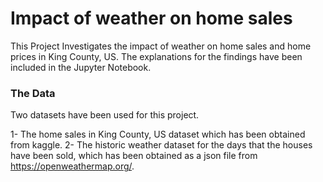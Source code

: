 # Impact of weather on home sales

This Project Investigates the impact of weather on home sales and home prices in King County, US. The explanations for the findings have been included in the Jupyter Notebook.

### The Data

Two datasets have been used for this project.

1- The home sales in King County, US dataset which has been obtained from kaggle.
2- The historic weather dataset for the days that the houses have been sold, which has been obtained as a json file from https://openweathermap.org/.

